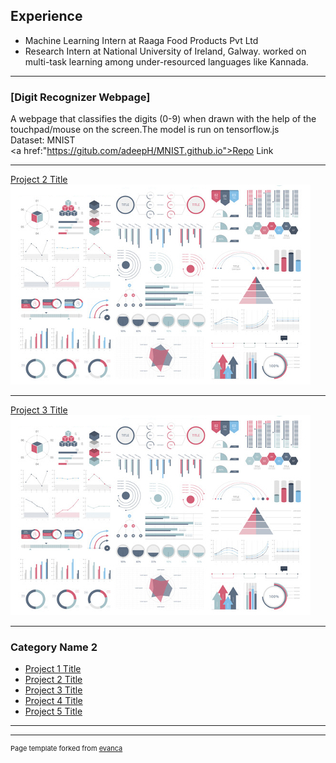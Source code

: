## Experience 
- Machine Learning Intern at Raaga Food Products Pvt Ltd <br>
- Research Intern at National University of Ireland, Galway. worked on 
multi-task learning among under-resourced languages like Kannada.

---

### [Digit Recognizer Webpage] 

A webpage that classifies the digits (0-9) when drawn with the help of the touchpad/mouse on the screen.The model is run on tensorflow.js
<br>
Dataset: MNIST
<br>
<a href:"https://gitub.com/adeepH/MNIST.github.io">Repo Link</a>

---
[Project 2 Title](/pdf/sample_presentation.pdf)
<img src="images/dummy_thumbnail.jpg?raw=true"/>

---
[Project 3 Title](http://example.com/)
<img src="images/dummy_thumbnail.jpg?raw=true"/>

---

### Category Name 2

- [Project 1 Title](http://example.com/)
- [Project 2 Title](http://example.com/)
- [Project 3 Title](http://example.com/)
- [Project 4 Title](http://example.com/)
- [Project 5 Title](http://example.com/)

---




---
<p style="font-size:11px">Page template forked from <a href="https://github.com/evanca/quick-portfolio">evanca</a></p>
<!-- Remove above link if you don't want to attibute -->
